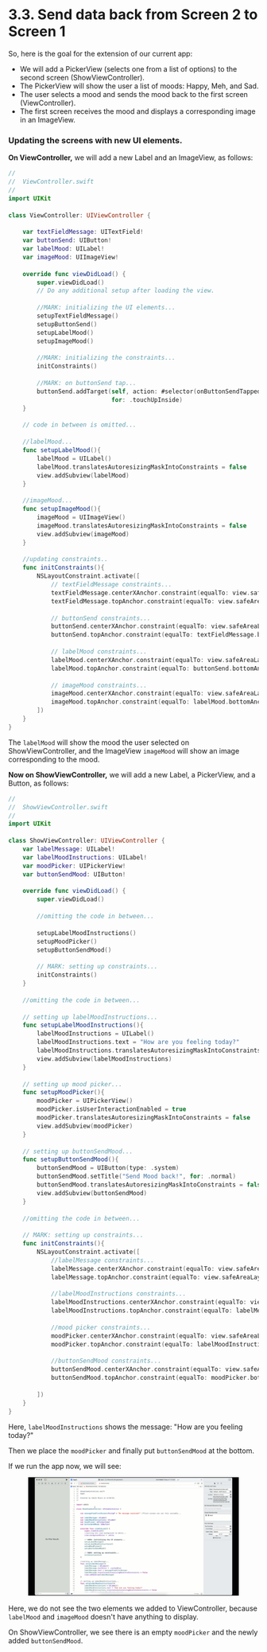 # 3.3. Send data back from Screen 2 to Screen 1

So, here is the goal for the extension of our current app:

* We will add a PickerView (selects one from a list of options) to the second screen (ShowViewController).
* The PickerView will show the user a list of moods: Happy, Meh, and Sad.
* The user selects a mood and sends the mood back to the first screen (ViewController).
* The first screen receives the mood and displays a corresponding image in an ImageView.

### Updating the screens with new UI elements.

**On ViewController,** we will add a new Label and an ImageView, as follows:

```swift
//
//  ViewController.swift
//
import UIKit

class ViewController: UIViewController {
    
    var textFieldMessage: UITextField!
    var buttonSend: UIButton!
    var labelMood: UILabel!
    var imageMood: UIImageView!
    
    override func viewDidLoad() {
        super.viewDidLoad()
        // Do any additional setup after loading the view.
        
        //MARK: initializing the UI elements...
        setupTextFieldMessage()
        setupButtonSend()
        setupLabelMood()
        setupImageMood()
        
        //MARK: initializing the constraints...
        initConstraints()
        
        //MARK: on buttonSend tap...
        buttonSend.addTarget(self, action: #selector(onButtonSendTapped),
                             for: .touchUpInside)
    }
    
    // code in between is omitted...
    
    //labelMood...
    func setupLabelMood(){
        labelMood = UILabel()
        labelMood.translatesAutoresizingMaskIntoConstraints = false
        view.addSubview(labelMood)
    }
    
    //imageMood...
    func setupImageMood(){
        imageMood = UIImageView()
        imageMood.translatesAutoresizingMaskIntoConstraints = false
        view.addSubview(imageMood)
    }
    
    //updating constraints..
    func initConstraints(){
        NSLayoutConstraint.activate([
            // textFieldMessage constraints...
            textFieldMessage.centerXAnchor.constraint(equalTo: view.safeAreaLayoutGuide.centerXAnchor),
            textFieldMessage.topAnchor.constraint(equalTo: view.safeAreaLayoutGuide.topAnchor, constant: 32),
            
            // buttonSend constraints...
            buttonSend.centerXAnchor.constraint(equalTo: view.safeAreaLayoutGuide.centerXAnchor),
            buttonSend.topAnchor.constraint(equalTo: textFieldMessage.bottomAnchor, constant: 16),
            
            // labelMood constraints...
            labelMood.centerXAnchor.constraint(equalTo: view.safeAreaLayoutGuide.centerXAnchor),
            labelMood.topAnchor.constraint(equalTo: buttonSend.bottomAnchor, constant: 16),// labelMood constraints...
            
            // imageMood constraints...
            imageMood.centerXAnchor.constraint(equalTo: view.safeAreaLayoutGuide.centerXAnchor),
            imageMood.topAnchor.constraint(equalTo: labelMood.bottomAnchor, constant: 16),
        ])       
    }
}
```

The `labelMood` will show the mood the user selected on ShowViewController, and the ImageView `imageMood` will show an image corresponding to the mood.

**Now on ShowViewController,** we will add a new Label, a PickerView, and a Button, as follows:

```swift
//
//  ShowViewController.swift
//
import UIKit

class ShowViewController: UIViewController {
    var labelMessage: UILabel!
    var labelMoodInstructions: UILabel!
    var moodPicker: UIPickerView!
    var buttonSendMood: UIButton!
    
    override func viewDidLoad() {
        super.viewDidLoad()
        
        //omitting the code in between...
        
        setupLabelMoodInstructions()
        setupMoodPicker()
        setupButtonSendMood()
        
        // MARK: setting up constraints...
        initConstraints()
    }
    
    //omitting the code in between...
    
    // setting up labelMoodInstructions...
    func setupLabelMoodInstructions(){
        labelMoodInstructions = UILabel()
        labelMoodInstructions.text = "How are you feeling today?"
        labelMoodInstructions.translatesAutoresizingMaskIntoConstraints = false
        view.addSubview(labelMoodInstructions)
    }
    
    // setting up mood picker...
    func setupMoodPicker(){
        moodPicker = UIPickerView()
        moodPicker.isUserInteractionEnabled = true
        moodPicker.translatesAutoresizingMaskIntoConstraints = false
        view.addSubview(moodPicker)
    }
    
    // setting up buttonSendMood...
    func setupButtonSendMood(){
        buttonSendMood = UIButton(type: .system)
        buttonSendMood.setTitle("Send Mood back!", for: .normal)
        buttonSendMood.translatesAutoresizingMaskIntoConstraints = false
        view.addSubview(buttonSendMood)
    }
    
    //omitting the code in between...
    
    // MARK: setting up constraints...
    func initConstraints(){
        NSLayoutConstraint.activate([
            //labelMessage constraints...
            labelMessage.centerXAnchor.constraint(equalTo: view.safeAreaLayoutGuide.centerXAnchor),
            labelMessage.topAnchor.constraint(equalTo: view.safeAreaLayoutGuide.topAnchor, constant: 32),
            
            //labelMoodInstructions constraints...
            labelMoodInstructions.centerXAnchor.constraint(equalTo: view.safeAreaLayoutGuide.centerXAnchor),
            labelMoodInstructions.topAnchor.constraint(equalTo: labelMessage.bottomAnchor, constant: 16),
            
            //mood picker constraints...
            moodPicker.centerXAnchor.constraint(equalTo: view.safeAreaLayoutGuide.centerXAnchor),
            moodPicker.topAnchor.constraint(equalTo: labelMoodInstructions.bottomAnchor, constant: 16),
            
            //buttonSendMood constraints...
            buttonSendMood.centerXAnchor.constraint(equalTo: view.safeAreaLayoutGuide.centerXAnchor),
            buttonSendMood.topAnchor.constraint(equalTo: moodPicker.bottomAnchor, constant: 16),
            
        ])
    }
}    
```

Here, `labelMoodInstructions` shows the message: "How are you feeling today?"

Then we place the `moodPicker` and finally put `buttonSendMood` at the bottom.

If we run the app now, we will see:

<figure><img src="../../.gitbook/assets/nine (1).gif" alt=""><figcaption></figcaption></figure>

Here, we do not see the two elements we added to ViewController, because `labelMood` and `imageMood` doesn't have anything to display.

On ShowViewController, we see there is an empty `moodPicker` and the newly added `buttonSendMood`.
